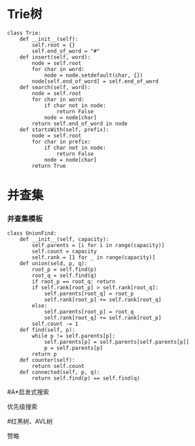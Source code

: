 # Trie树
	class Trie:
		def __init__(self):
			self.root = {}
			self.end_of_word = "#"
		def insert(self, word):
			node = self.root
			for char in word:
				node = node.setdefault(char, {})
			node[self.end_of_word] = self.end_of_word
		def search(self, word):
			node = self.root
			for char in word:
				if char not in node:
					return False
				node = node[char]
			return self.end_of_word in node
		def startsWith(self, prefix):
			node = self.root
			for char in prefix:
				if char not in node:
					return False
				node = node[char]
			return True

# 并查集

### 并查集模板

	class UnionFind:
		def __init__(self, capacity):
			self.parents = [i for i in range(capacity)]
			self.count = capacity
			self.rank = [1 for _ in range(capacity)]
		def union(seld, p, q):
			root_p = self.find(p)
			root_q = self.find(q)
			if root_p == root_q: return
			if self.rank[root_p] > self.rank[root_q]:
				self.parents[root_q] = root_p
				self.rank[root_p] += self.rank[root_q]
			else:
				self.parents[root_p] = root_q
				self.rank[root_q] += self.rank[root_p]
			self.count -= 1
		def find(self, p):
			while p != self.parents[p]:
				self.parents[p] = self.parents[self.parents[p]]
				p = self.parents[p]
			return p
		def counter(self):
			return self.count
		def connected(self, p, q):
			return self.find(p) == self.find(q)

#A*启发式搜索

优先级搜索

#红黑树、AVL树

赞略